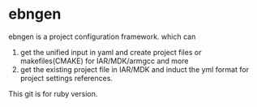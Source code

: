 # ebngen

ebngen is a project configuration framework. which can 

1. get the unified input in yaml and create project files or makefiles(CMAKE) for IAR/MDK/armgcc and more
2. get the existing project file in IAR/MDK and induct the yml format for project settings references.

This git is for ruby version.
